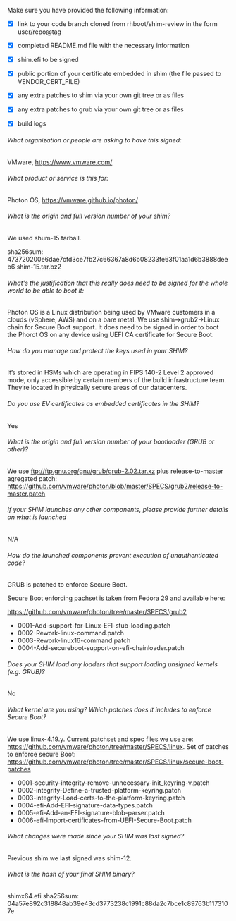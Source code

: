 Make sure you have provided the following information:

 - [x] link to your code branch cloned from rhboot/shim-review in the form user/repo@tag
 - [x] completed README.md file with the necessary information
 - [x] shim.efi to be signed
 - [x] public portion of your certificate embedded in shim (the file passed to VENDOR_CERT_FILE)
 - [x] any extra patches to shim via your own git tree or as files
 - [x] any extra patches to grub via your own git tree or as files
 - [x] build logs


###### What organization or people are asking to have this signed:
VMware, https://www.vmware.com/

###### What product or service is this for:
Photon OS, https://vmware.github.io/photon/

###### What is the origin and full version number of your shim?
We used shum-15 tarball.

sha256sum: 473720200e6dae7cfd3ce7fb27c66367a8d6b08233fe63f01aa1d6b3888deeb6 shim-15.tar.bz2

###### What's the justification that this really does need to be signed for the whole world to be able to boot it:
Photon OS is a Linux distribution being used by VMware customers in a clouds
(vSphere, AWS) and on a bare metal. We use shim->grub2->Linux chain for
Secure Boot support. It does need to be signed in order to boot the Phorot OS
on any device using UEFI CA certificate for Secure Boot.

###### How do you manage and protect the keys used in your SHIM?
It’s stored in HSMs which are operating in FIPS 140-2 Level 2 approved mode, only accessible by certain members of the build infrastructure team.  They’re located in physically secure areas of our datacenters.

###### Do you use EV certificates as embedded certificates in the SHIM?
Yes

###### What is the origin and full version number of your bootloader (GRUB or other)?
We use ftp://ftp.gnu.org/gnu/grub/grub-2.02.tar.xz plus release-to-master
agregated patch: https://github.com/vmware/photon/blob/master/SPECS/grub2/release-to-master.patch

###### If your SHIM launches any other components, please provide further details on what is launched
N/A

###### How do the launched components prevent execution of unauthenticated code?
GRUB is patched to enforce Secure Boot.

Secure Boot enforcing pachset is taken from Fedora 29 and available here:

https://github.com/vmware/photon/tree/master/SPECS/grub2
- 0001-Add-support-for-Linux-EFI-stub-loading.patch
- 0002-Rework-linux-command.patch
- 0003-Rework-linux16-command.patch
- 0004-Add-secureboot-support-on-efi-chainloader.patch

###### Does your SHIM load any loaders that support loading unsigned kernels (e.g. GRUB)?
No

###### What kernel are you using? Which patches does it includes to enforce Secure Boot?
We use linux-4.19.y. Current patchset and spec files we use are: https://github.com/vmware/photon/tree/master/SPECS/linux.
Set of patches to enforce secure Boot: https://github.com/vmware/photon/tree/master/SPECS/linux/secure-boot-patches
- 0001-security-integrity-remove-unnecessary-init_keyring-v.patch
- 0002-integrity-Define-a-trusted-platform-keyring.patch
- 0003-integrity-Load-certs-to-the-platform-keyring.patch
- 0004-efi-Add-EFI-signature-data-types.patch
- 0005-efi-Add-an-EFI-signature-blob-parser.patch
- 0006-efi-Import-certificates-from-UEFI-Secure-Boot.patch

###### What changes were made since your SHIM was last signed?
Previous shim we last signed was shim-12.

###### What is the hash of your final SHIM binary?
shimx64.efi sha256sum: 04a57e892c318848ab39e43cd3773238c1991c88da2c7bce1c89763b1173107e
